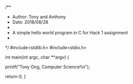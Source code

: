 /**
* Author: Tony and Anthony
* Date: 2018/08/28
*
* A simple hello world program in C for Hack 1 assignment
*
*/
#include<stdlib.h>
#include<stdio.h>

int main(int argc, char **argv) {

printf("Tony Ong, Computer Science!\n");

return 0;
}
